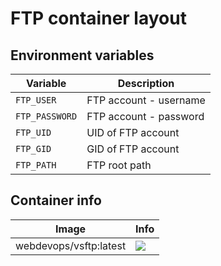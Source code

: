 # FTP container layout

## Environment variables

Variable         | Description
---------------- | ------------------------------------------------------------------------------
`FTP_USER`       | FTP account - username
`FTP_PASSWORD`   | FTP account - password
`FTP_UID`        | UID of FTP account
`FTP_GID`        | GID of FTP account
`FTP_PATH`       | FTP root path

## Container info

Image                               | Info                                                                       
----------------------------------- | ----------------------------------------------------------------------------------
webdevops/vsftp:latest              | [![](https://badge.imagelayers.io/webdevops/vsftp:latest.svg)](https://imagelayers.io/?images=webdevops/vsftp:latest 'Get your own badge on imagelayers.io')

